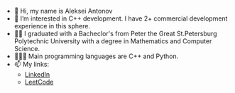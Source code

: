 - 👋 Hi, my name is Aleksei Antonov
- 👀 I’m interested in C++ development. I have 2+ commercial development experience in this sphere.
- 👨‍🎓 I graduated with a Bacheclor's from Peter the Great St.Petersburg Polytechnic University with a degree in Mathematics and Computer Science.
- 👨🏻‍💻 Main programming languages are C++ and Python.
- 📫 My links: 
  - [LinkedIn](https://www.linkedin.com/in/aleksei-antonov-187990232/)
  - [LeetCode](https://leetcode.com/user0333r/)

<!---
sqrtyyy/sqrtyyy is a ✨ special ✨ repository because its `README.md` (this file) appears on your GitHub profile.
You can click the Preview link to take a look at your changes.
--->
